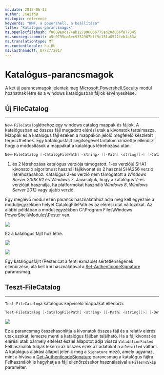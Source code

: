 ```yaml
---
ms.date: 2017-06-12
author: JKeithB
ms.topic: reference
keywords: "WMF, a powershell, a beállítása"
title: "Katalógus-parancsmagok"
ms.openlocfilehash: f0869e8c174ab127996866775ad20d056f877345
ms.sourcegitcommit: a5c0795ca6ec9332967bff9c151a8572feb1a53a
ms.translationtype: MT
ms.contentlocale: hu-HU
ms.lasthandoff: 07/27/2017
---
```

# <a name="catalog-cmdlets"></a>Katalógus-parancsmagok  

A két új parancsmagok jelentek meg [Microsoft.Powershell.Secuity](https://technet.microsoft.com/en-us/library/hh847877.aspx) modul hozhatnak létre és a windows katalógusban fájlok érvényesítése.  

## <a name="new-filecatalog"></a>Új FileCatalog 
--------------------------------

`New-FileCatalog`létrehoz egy windows catalog mappák és fájlok. A katalógusban az összes fájl megadott elérési utak a kivonatok tartalmazza. Mappák és a katalógus fájl ezeken a mappákon jelölő megfelelő készletét terjeszthetnek. Egy katalógusfájlt segítségével tartalom címzettje ellenőrzi, hogy a módosítások a mappákat a katalógus létrehozása után.    

```powershell
New-FileCatalog [-CatalogFilePath] <string> [[-Path] <string[]>] [-CatalogVersion <int>] [-WhatIf] [-Confirm] [<CommonParameters>]
```
1. és 2 létrehozása katalógus verziója támogatott. 1-es verziójú SHA1 kivonatoló algoritmust használ fájlkivonat és 2 használ SHA256 verzió létrehozásához. Katalógus 2-es verzió nem támogatott a *Windows Server 2008 R2* és *Windows 7*. Javasoljuk, hogy a katalógus 2-es verzióját használja, ha platformokat használó *Windows 8*, *Windows Server 2012* vagy újabb verzió.  

Egy meglévő modul ezen parancs használatához adja meg kell egyeznie a moduljegyzékben helyét CatalogFilePath és az elérési utat változókat. Az alábbi példában a moduljegyzékben C:\Program Files\Windows PowerShell\Modules\Pester van. 

![](../images/NewFileCatalog.jpg)

Ez a katalógus fájlt hoz létre. 

![](../images/CatalogFile1.jpg)  

![](../images/CatalogFile2.jpg) 

Egy katalógusfájlt (Pester.cat a fenti exmaple) sértetlenségének ellenőrzése, alá kell írni használatával a [Set-AuthenticodeSignature](https://technet.microsoft.com/library/hh849819.aspx) parancsmag.   


## <a name="test-filecatalog"></a>Teszt-FileCatalog 
--------------------------------

`Test-FileCatalog`a katalógus képviselő mappákat ellenőrzi. 

```powershell
Test-FileCatalog [-CatalogFilePath] <string> [[-Path] <string[]>] [-Detailed] [-FilesToSkip <string[]>] [-WhatIf] [-Confirm] [<CommonParameters>]
```

![](../images/TestFileCatalog.jpg)

Ez a parancsmag összehasonlítja a kivonatok összes fájl és a relatív elérési utak azokat, lemezre menti a katalógus fájlban található. Ha a fájlkivonat és elérési utak bármely eltérést észlel állapotot adja vissza `ValidationFailed`. Felhasználók tudják lekérni az összes ezek az adatokat a a `Detailed` váltani. A katalógus aláírási állapot jelenik meg a `Signature` mező, amely ugyanaz, mint a hívása a [Get-AuthenticodeSignature](https://technet.microsoft.com/en-us/library/hh849805.aspx) parancsmag a katalógus fájlra. Felhasználók is hagyhatja a fájl ellenőrzésekor használatával a `FilesToSkip` paraméter. 

